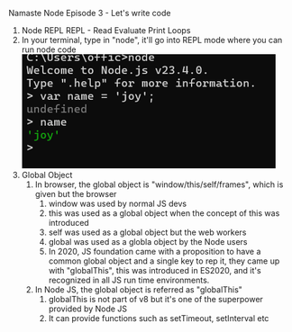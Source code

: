Namaste Node
Episode 3 - Let's write code

1. Node REPL
    REPL - Read Evaluate Print Loops
2. In your terminal, type in "node", it'll go into REPL mode where you can run node code
    ![cmd node instance](../media/image.png)
3. Global Object
    1. In browser, the global object is "window/this/self/frames", which is given but the browser
        1. window was used by normal JS devs
        2. this was used as a global object when the concept of this was introduced
        3. self was used as a global object but the web workers
        4. global was used as a globla object by the Node users
        5. In 2020, JS foundation came with a proposition to have a common global object and a single key to rep it, they came up with "globalThis", this was introduced in ES2020, and it's recognized in all JS run time environments.
    2. In Node JS, the global object is referred as "globalThis"
        1. globalThis is not part of v8 but it's one of the superpower provided by Node JS
        2. It can provide functions such as setTimeout, setInterval etc
